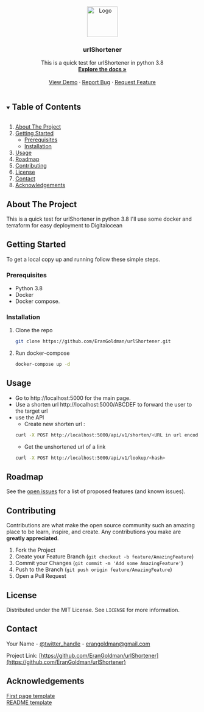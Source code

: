 <!-- PROJECT LOGO -->
<br />
<p align="center">
  <a href="https://github.com/EranGoldman/urlShortener">
    <img src="images/logo.png" alt="Logo" width="80" height="80">
  </a>

  <h3 align="center">urlShortener</h3>

  <p align="center">
    This is a quick test for urlShortener in python 3.8
    <br />
    <a href="https://github.com/EranGoldman/urlShortener"><strong>Explore the docs »</strong></a>
    <br />
    <br />
    <a href="https://github.com/EranGoldman/urlShortener">View Demo</a>
    ·
    <a href="https://github.com/EranGoldman/urlShortener/issues">Report Bug</a>
    ·
    <a href="https://github.com/EranGoldman/urlShortener/issues">Request Feature</a>
  </p>
</p>



<!-- TABLE OF CONTENTS -->
<details open="open">
  <summary><h2 style="display: inline-block">Table of Contents</h2></summary>
  <ol>
    <li>
      <a href="#about-the-project">About The Project</a>
    </li>
    <li>
      <a href="#getting-started">Getting Started</a>
      <ul>
        <li><a href="#prerequisites">Prerequisites</a></li>
        <li><a href="#installation">Installation</a></li>
      </ul>
    </li>
    <li><a href="#usage">Usage</a></li>
    <li><a href="#roadmap">Roadmap</a></li>
    <li><a href="#contributing">Contributing</a></li>
    <li><a href="#license">License</a></li>
    <li><a href="#contact">Contact</a></li>
    <li><a href="#acknowledgements">Acknowledgements</a></li>
  </ol>
</details>



<!-- ABOUT THE PROJECT -->
## About The Project

This is a quick test for urlShortener in python 3.8
I'll use some docker and terraform for easy deployment to Digitalocean

<!-- GETTING STARTED -->
## Getting Started

To get a local copy up and running follow these simple steps.

### Prerequisites

* Python 3.8 
* Docker 
* Docker compose.


### Installation

1. Clone the repo
   ```sh
   git clone https://github.com/EranGoldman/urlShortener.git
   ```
2. Run docker-compose
	```sh	
	docker-compose up -d
	```


<!-- USAGE EXAMPLES -->
## Usage

* Go to http://localhost:5000 for the main page.
* Use a shorten url http://localhost:5000/ABCDEF to forward the user to the target url
* use the API
  * Create new shorten url :
  ```sh
  curl -X POST http://localhost:5000/api/v1/shorten/<URL in url encoded format>
  ```
  * Get the unshortened url of a link
  ```sh
  curl -X POST http://localhost:5000/api/v1/lookup/<hash>
  ```


<!-- ROADMAP -->
## Roadmap

See the [open issues](https://github.com/EranGoldman/urlShortener/issues) for a list of proposed features (and known issues).



<!-- CONTRIBUTING -->
## Contributing

Contributions are what make the open source community such an amazing place to be learn, inspire, and create. Any contributions you make are **greatly appreciated**.

1. Fork the Project
2. Create your Feature Branch (`git checkout -b feature/AmazingFeature`)
3. Commit your Changes (`git commit -m 'Add some AmazingFeature'`)
4. Push to the Branch (`git push origin feature/AmazingFeature`)
5. Open a Pull Request



<!-- LICENSE -->
## License

Distributed under the MIT License. See `LICENSE` for more information.



<!-- CONTACT -->
## Contact

Your Name - [@twitter_handle](https://twitter.com/erangoldman) - erangoldman@gmail.com

Project Link: [https://github.com/EranGoldman/urlShortener](https://github.com/EranGoldman/urlShortener)


<!-- ACKNOWLEDGEMENTS -->
## Acknowledgements

[First page template](https://colorlib.com/wp/template/colorlib-search-4/)  
[README template](https://github.com/OSKWalker/Best-README-Template)



